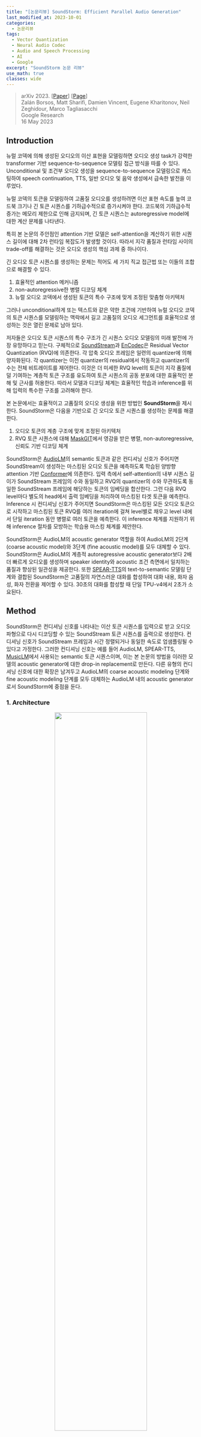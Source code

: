 ```yaml
---
title: "[논문리뷰] SoundStorm: Efficient Parallel Audio Generation"
last_modified_at: 2023-10-01
categories:
  - 논문리뷰
tags:
  - Vector Quantization
  - Neural Audio Codec
  - Audio and Speech Processing
  - AI
  - Google
excerpt: "SoundStorm 논문 리뷰"
use_math: true
classes: wide
---
```


> arXiv 2023. [[Paper](https://arxiv.org/abs/2305.09636)] [[Page](https://google-research.github.io/seanet/soundstorm/examples/)]  
> Zalán Borsos, Matt Sharifi, Damien Vincent, Eugene Kharitonov, Neil Zeghidour, Marco Tagliasacchi  
> Google Research  
> 16 May 2023  

## Introduction
뉴럴 코덱에 의해 생성된 오디오의 이산 표현을 모델링하면 오디오 생성 task가 강력한 transformer 기반 sequence-to-sequence 모델링 접근 방식을 따를 수 있다. Unconditional 및 조건부 오디오 생성을 sequence-to-sequence 모델링으로 캐스팅하여 speech continuation, TTS, 일반 오디오 및 음악 생성에서 급속한 발전을 이루었다.

뉴럴 코덱의 토큰을 모델링하여 고품질 오디오를 생성하려면 이산 표현 속도를 높여 코드북 크기나 긴 토큰 시퀀스를 기하급수적으로 증가시켜야 한다. 코드북의 기하급수적 증가는 메모리 제한으로 인해 금지되며, 긴 토큰 시퀀스는 autoregressive model에 대한 계산 문제를 나타낸다.

특히 본 논문의 주안점인 attention 기반 모델은 self-attention을 계산하기 위한 시퀀스 길이에 대해 2차 런타임 복잡도가 발생할 것이다. 따라서 지각 품질과 런타임 사이의 trade-off를 해결하는 것은 오디오 생성의 핵심 과제 중 하나이다.

긴 오디오 토큰 시퀀스를 생성하는 문제는 적어도 세 가지 직교 접근법 또는 이들의 조합으로 해결할 수 있다. 

1. 효율적인 attention 메커니즘
2. non-autoregressive한 병렬 디코딩 체계
3. 뉴럴 오디오 코덱에서 생성된 토큰의 특수 구조에 맞게 조정된 맞춤형 아키텍처

그러나 unconditional하게 또는 텍스트와 같은 약한 조건에 기반하여 뉴럴 오디오 코덱의 토큰 시퀀스를 모델링하는 맥락에서 길고 고품질의 오디오 세그먼트를 효율적으로 생성하는 것은 열린 문제로 남아 있다.

저자들은 오디오 토큰 시퀀스의 특수 구조가 긴 시퀀스 오디오 모델링의 미래 발전에 가장 유망하다고 믿는다. 구체적으로 [SoundStream](https://arxiv.org/abs/2107.03312)과 [EnCodec](https://arxiv.org/abs/2210.13438)은 Residual Vector Quantization (RVQ)에 의존한다. 각 압축 오디오 프레임은 일련의 quantizer에 의해 양자화된다. 각 quantizer는 이전 quantizer의 residual에서 작동하고 quantizer의 수는 전체 비트레이트를 제어한다. 이것은 더 미세한 RVQ level의 토큰이 지각 품질에 덜 기여하는 계층적 토큰 구조를 유도하여 토큰 시퀀스의 공동 분포에 대한 효율적인 분해 및 근사를 허용한다. 따라서 모델과 디코딩 체계는 효율적인 학습과 inference를 위해 입력의 특수한 구조를 고려해야 한다.

본 논문에서는 효율적이고 고품질의 오디오 생성을 위한 방법인 **SoundStorm**을 제시한다. SoundStorm은 다음을 기반으로 긴 오디오 토큰 시퀀스를 생성하는 문제를 해결한다. 

1. 오디오 토큰의 계층 구조에 맞게 조정된 아키텍처
2. RVQ 토큰 시퀀스에 대해 [MaskGIT](https://kimjy99.github.io/논문리뷰/maskgit)에서 영감을 받은 병렬, non-autoregressive, 신뢰도 기반 디코딩 체계

SoundStorm은 [AudioLM](https://arxiv.org/abs/2209.03143)의 semantic 토큰과 같은 컨디셔닝 신호가 주어지면 SoundStream이 생성하는 마스킹된 오디오 토큰을 예측하도록 학습된 양방향 attention 기반 [Conformer](https://arxiv.org/abs/2005.08100)에 의존한다. 입력 측에서 self-attention의 내부 시퀀스 길이가 SoundStream 프레임의 수와 동일하고 RVQ의 quantizer의 수와 무관하도록 동일한 SoundStream 프레임에 해당하는 토큰의 임베딩을 합산한다. 그런 다음 RVQ level마다 별도의 head에서 출력 임베딩을 처리하여 마스킹된 타겟 토큰을 예측한다. Inference 시 컨디셔닝 신호가 주어지면 SoundStorm은 마스킹된 모든 오디오 토큰으로 시작하고 마스킹된 토큰 RVQ를 여러 iteration에 걸쳐 level별로 채우고 level 내에서 단일 iteration 동안 병렬로 여러 토큰을 예측한다. 이 inference 체계를 지원하기 위해 inference 절차를 모방하는 학습용 마스킹 체계를 제안한다.

SoundStorm은 AudioLM의 acoustic generator 역할을 하여 AudioLM의 2단계 (coarse acoustic model)와 3단계 (fine acoustic model)를 모두 대체할 수 있다. SoundStorm은 AudioLM의 계층적 autoregressive acoustic generator보다 2배 더 빠르게 오디오를 생성하며 speaker identity와 acoustic 조건 측면에서 일치하는 품질과 향상된 일관성을 제공한다. 또한 [SPEAR-TTS](https://arxiv.org/abs/2302.03540)의 text-to-semantic 모델링 단계와 결합된 SoundStorm은 고품질의 자연스러운 대화를 합성하여 대화 내용, 화자 음성, 화자 전환을 제어할 수 있다. 30초의 대화를 합성할 때 단일 TPU-v4에서 2초가 소요된다.

## Method
SoundStorm은 컨디셔닝 신호를 나타내는 이산 토큰 시퀀스를 입력으로 받고 오디오 파형으로 다시 디코딩할 수 있는 SoundStream 토큰 시퀀스를 출력으로 생성한다. 컨디셔닝 신호가 SoundStream 프레임과 시간 정렬되거나 동일한 속도로 업샘플링될 수 있다고 가정한다. 그러한 컨디셔닝 신호는 예를 들어 AudioLM, SPEAR-TTS, [MusicLM](https://arxiv.org/abs/2301.11325)에서 사용되는 semantic 토큰 시퀀스이며, 이는 본 논문의 방법을 이러한 모델의 acoustic generator에 대한 drop-in replacement로 만든다. 다른 유형의 컨디셔닝 신호에 대한 확장은 남겨두고 AudioLM의 coarse acoustic modeling 단계와 fine acoustic modeling 단계를 모두 대체하는 AudioLM 내의 acoustic generator로서 SoundStorm에 중점을 둔다.

### 1. Architecture
<center><img src='{{"/assets/img/soundstorm/soundstorm-fig1.PNG" | relative_url}}' width="70%"></center>
<br>
모델의 아키텍처는 위 그림에 설명되어 있다 ($T = 4$, $Q = 3$, $t = 0$, $q = 2$). 입력 측에서 프레임 수준에서 시간 정렬된 컨디셔닝 토큰을 SoundStream 토큰과 인터리브하고, 결과 시퀀스를 임베딩하고, 컨디셔닝 토큰의 임베딩을 포함하여 동일한 프레임에 해당하는 임베딩을 합산한다. 컨디셔닝 토큰의 결과로 나온 연속 임베딩을 Conformer에 전달한다. 결과적으로 Conformer에서 양방향 self-attention을 위한 시퀀스 길이는 SoundStream 프레임 수 (일반적으로 초당 50개)에 의해 결정되므로 RVQ level의 수 $Q$와 무관하므로 몇 분 정도의 길이로 오디오를 처리할 수 있다. 출력 측에서는 $Q$개의 dense layer를 head로 사용하여 타겟 SoundStream 토큰을 생성한다.

### 2. Masking
마스킹과 디코딩을 설계하기 위해 MaskGIT의 마스킹 및 신뢰도 기반 병렬 디코딩 체계를 RVQ에서 생성된 토큰 시퀀스로 확장한다. 높은 수준에서 본 논문의 접근 방식은 coarse-to-fine 순서에서 RVQ level별 MaskGIT의 전략을 따르는 것으로 볼 수 있다. Coarse-to-fine 순서로 정렬하는 것은 RVQ 계층 구조 level 간의 조건부 의존성을 존중할 뿐만 아니라 coarser level의 모든 토큰이 주어지면 finer level의 토큰의 조건부 독립성을 활용하기 때문에 특히 중요하다. Finer level의 토큰은 로컬의 세밀한 음향 디테일을 담당하므로 오디오 품질의 손실 없이 병렬로 샘플링할 수 있다.

이에 따라 학습을 위한 마스킹 체계를 설계한다. 음성 프롬프팅을 활성화하기 위해 timestep $$t \in \{1, \ldots, T\}$$를 랜덤하게 샘플링한다. 여기서 $T$는 최대 시퀀스 길이를 나타내며 이 timestep 이전에는 토큰을 마스킹하지 않는다. 컨디셔닝 토큰은 절대 마스킹되지 않는다. $$Y \in \{1, \ldots, C\}^{T \times Q}$$는 SoundStream 토큰을 나타내며, 여기서 $C$는 $Q$개의 level 중 각 RVQ level에서 사용되는 코드북 크기를 나타낸다. 마스킹 체계는 다음과 같이 진행된다.

- 프롬프트 구분 기호 timestep $t \sim \mathcal{U}\{0, T-1\}$를 샘플링
- 현재 RVQ level $q \sim \mathcal{U} \{1, Q\}$를 샘플링
- $q$에 대한 cosine schedule에 따라 마스크 $$M \in \{0, 1\}^T$$를 샘플링  
(즉, $u \sim \mathcal{U}[0, \pi/2]$, $p = \cos (u)$, $M_i \sim \textrm{Bernoulli}(p)$)
- $q$에서 선택된 비 프롬프트 토큰 ($M_{t'} = 1$이고 $t' > t$이면 $Y$_{t',q}를 마스킹)과 finer RVQ level의 모든 비 프롬프트 토큰 ($Y_{> t, > q}$)을 마스킹

마스킹된 토큰 시퀀스가 주어지면 ground-truth 토큰을 타겟으로 하는 cross-entropy loss로 모델을 학습한다. 여기서 loss는 $q$번째 RVQ level 내에서 마스킹된 토큰에 대해서만 계산된다. 

### 3. Iterative Parallel Decoding
컨디셔닝 신호가 주어지면 우리의 디코딩 체계는 프롬프트를 제외한 모든 SoundStream 토큰을 마스킹하여 시작한다. 그런 다음 level $1, \ldots, q$에 대한 모든 토큰이 샘플링된 경우에만 level $q+1$로 진행하면서 coarse -to-fine 방식으로 level별로 RVQ 토큰 샘플링을 진행한다. RVQ level 내에서 MaskGIT의 신뢰도 기반 샘플링 체계를 사용한다. 즉, 여러 forward pass를 수행하고 각 iteration $i$에서 마스킹된 위치에 대한 후보를 샘플링하고 신뢰도 점수를 기반으로 이들의 $p_i$를 유지한다. 여기서 $p_i$는 cosine schedule을 따른다. MaskGIT와 다르게 각 RVQ level 내의 마지막 iteration에 대한 신뢰도 기반 샘플링 대신 greedy 디코딩을 사용하면 인지된 오디오 품질이 개선된다. 

RVQ 디코딩을 level별로 수행하면 finer level에서 조건부 독립 가정을 활용할 수 있다. 즉, 로컬의 세밀한 음향 디테일을 나타내기 때문에 여러 개의 finer 토큰을 병렬로 샘플링할 수 있다. 이는 디코딩 중에 finer RVQ level로 진행함에 따라 forward pass 수를 크게 줄일 수 있음을 의미한다.

## Experiments
- 구현 디테일
  - SoundStream
    - 초당 50 프레임 생성
    - RVQ: $Q$ = 12, 코드북 크기 = 1024
    - 비트레이트 = $50 \times 12 \times \log_2 1024 = 6000$ bps
  - AudioLM의 semantic 토큰을 컨디셔닝으로 사용
  - Conformer (파라미터 3.5억 개)
    - 레이어 수: 12
    - attention head 수: 16
    - 임베딩 크기: 1024
    - 모델 차원: 1024
    - feedforward 차원: 4096
    - convolution kernel size: 5
    - rotary positional embedding 사용
  - 디코딩
    - iteration 수: $(16, 1, 1, \ldots, 1)$ $\rightarrow$ forward pass 27번
    - 즉, 두 번째 level부터는 level별로 가장 높은 확률로 greedy하게 토큰을 선택

### 1. Speech Intelligibility, Audio Quality, Voice Preservation and Acoustic Consistency
다음은 AudioLM의 acoustic generator와 SoundStorm의 명료도, 품질, 음성 보존, 음향 일관성을 비교한 표이다. 

<center><img src='{{"/assets/img/soundstorm/soundstorm-table1.PNG" | relative_url}}' width="100%"></center>
<br>
다음은 LibriSpeech test-clean 'long' split의 샘플에 대한 프롬프트와 생성된 오디오 간의 음향 일관성을 비교한 그래프이다.  

<center><img src='{{"/assets/img/soundstorm/soundstorm-fig2.PNG" | relative_url}}' width="45%"></center>

### 2. Runtime and Ablations
다음은 시퀀스 길이에 따른 런타임을 비교한 그래프이다. 

<center><img src='{{"/assets/img/soundstorm/soundstorm-fig3.PNG" | relative_url}}' width="45%"></center>
<br>
다음은 첫번째 RVQ level의 iteration 수에 따른 오디오 품질을 나타낸 그래프이다. 

<center><img src='{{"/assets/img/soundstorm/soundstorm-fig4.PNG" | relative_url}}' width="45%"></center>